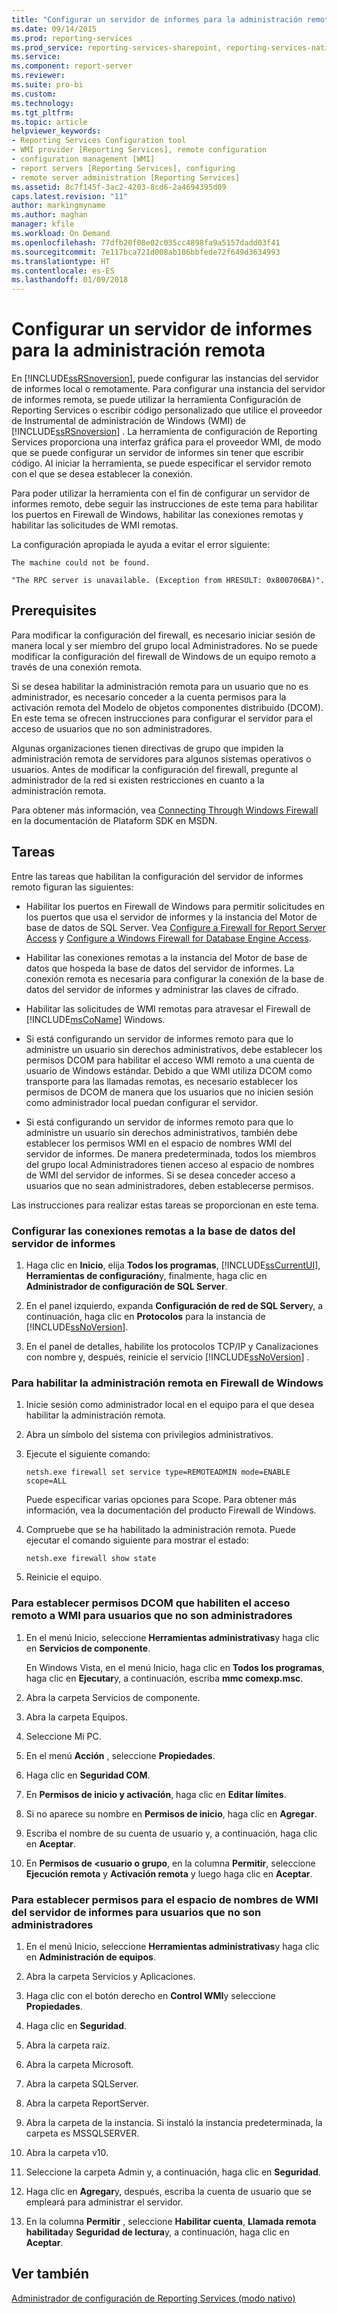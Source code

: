 ```yaml
---
title: "Configurar un servidor de informes para la administración remota | Microsoft Docs"
ms.date: 09/14/2015
ms.prod: reporting-services
ms.prod_service: reporting-services-sharepoint, reporting-services-native
ms.service: 
ms.component: report-server
ms.reviewer: 
ms.suite: pro-bi
ms.custom: 
ms.technology: 
ms.tgt_pltfrm: 
ms.topic: article
helpviewer_keywords:
- Reporting Services Configuration tool
- WMI provider [Reporting Services], remote configuration
- configuration management [WMI]
- report servers [Reporting Services], configuring
- remote server administration [Reporting Services]
ms.assetid: 8c7f145f-3ac2-4203-8cd6-2a4694395d09
caps.latest.revision: "11"
author: markingmyname
ms.author: maghan
manager: kfile
ms.workload: On Demand
ms.openlocfilehash: 77dfb20f08e02c035cc4898fa9a5157dadd03f41
ms.sourcegitcommit: 7e117bca721d008ab106bbfede72f649d3634993
ms.translationtype: HT
ms.contentlocale: es-ES
ms.lasthandoff: 01/09/2018
---
```

# <a name="configure-a-report-server-for-remote-administration"></a>Configurar un servidor de informes para la administración remota
  En [!INCLUDE[ssRSnoversion](../../includes/ssrsnoversion-md.md)], puede configurar las instancias del servidor de informes local o remotamente. Para configurar una instancia del servidor de informes remota, se puede utilizar la herramienta Configuración de Reporting Services o escribir código personalizado que utilice el proveedor de Instrumental de administración de Windows (WMI) de [!INCLUDE[ssRSnoversion](../../includes/ssrsnoversion-md.md)] . La herramienta de configuración de Reporting Services proporciona una interfaz gráfica para el proveedor WMI, de modo que se puede configurar un servidor de informes sin tener que escribir código. Al iniciar la herramienta, se puede especificar el servidor remoto con el que se desea establecer la conexión.  
  
 Para poder utilizar la herramienta con el fin de configurar un servidor de informes remoto, debe seguir las instrucciones de este tema para habilitar los puertos en Firewall de Windows, habilitar las conexiones remotas y habilitar las solicitudes de WMI remotas.  
  
 La configuración apropiada le ayuda a evitar el error siguiente:  
  
 `The machine could not be found.`  
  
 `"The RPC server is unavailable. (Exception from HRESULT: 0x800706BA)".`  
  
## <a name="prerequisites"></a>Prerequisites  
 Para modificar la configuración del firewall, es necesario iniciar sesión de manera local y ser miembro del grupo local Administradores. No se puede modificar la configuración del firewall de Windows de un equipo remoto a través de una conexión remota.  
  
 Si se desea habilitar la administración remota para un usuario que no es administrador, es necesario conceder a la cuenta permisos para la activación remota del Modelo de objetos componentes distribuido (DCOM). En este tema se ofrecen instrucciones para configurar el servidor para el acceso de usuarios que no son administradores.  
  
 Algunas organizaciones tienen directivas de grupo que impiden la administración remota de servidores para algunos sistemas operativos o usuarios. Antes de modificar la configuración del firewall, pregunte al administrador de la red si existen restricciones en cuanto a la administración remota.  
  
 Para obtener más información, vea [Connecting Through Windows Firewall](http://go.microsoft.com/fwlink/?LinkId=63615) en la documentación de Plataform SDK en MSDN.  
  
## <a name="tasks"></a>Tareas  
 Entre las tareas que habilitan la configuración del servidor de informes remoto figuran las siguientes:  
  
-   Habilitar los puertos en Firewall de Windows para permitir solicitudes en los puertos que usa el servidor de informes y la instancia del Motor de base de datos de SQL Server.  Vea [Configure a Firewall for Report Server Access](../../reporting-services/report-server/configure-a-firewall-for-report-server-access.md) y [Configure a Windows Firewall for Database Engine Access](../../database-engine/configure-windows/configure-a-windows-firewall-for-database-engine-access.md).  
  
-   Habilitar las conexiones remotas a la instancia del Motor de base de datos que hospeda la base de datos del servidor de informes. La conexión remota es necesaria para configurar la conexión de la base de datos del servidor de informes y administrar las claves de cifrado.  
  
-   Habilitar las solicitudes de WMI remotas para atravesar el Firewall de [!INCLUDE[msCoName](../../includes/msconame-md.md)] Windows.  
  
-   Si está configurando un servidor de informes remoto para que lo administre un usuario sin derechos administrativos, debe establecer los permisos DCOM para habilitar el acceso WMI remoto a una cuenta de usuario de Windows estándar. Debido a que WMI utiliza DCOM como transporte para las llamadas remotas, es necesario establecer los permisos de DCOM de manera que los usuarios que no inicien sesión como administrador local puedan configurar el servidor.  
  
-   Si está configurando un servidor de informes remoto para que lo administre un usuario sin derechos administrativos, también debe establecer los permisos WMI en el espacio de nombres WMI del servidor de informes. De manera predeterminada, todos los miembros del grupo local Administradores tienen acceso al espacio de nombres de WMI del servidor de informes. Si se desea conceder acceso a usuarios que no sean administradores, deben establecerse permisos.  
  
 Las instrucciones para realizar estas tareas se proporcionan en este tema.  
  
### <a name="to-configure-remote-connections-to-the-report-server-database"></a>Configurar las conexiones remotas a la base de datos del servidor de informes  
  
1.  Haga clic en **Inicio**, elija **Todos los programas**, [!INCLUDE[ssCurrentUI](../../includes/sscurrentui-md.md)], **Herramientas de configuración**y, finalmente, haga clic en **Administrador de configuración de SQL Server**.  
  
2.  En el panel izquierdo, expanda **Configuración de red de SQL Server**y, a continuación, haga clic en **Protocolos** para la instancia de [!INCLUDE[ssNoVersion](../../includes/ssnoversion-md.md)].  
  
3.  En el panel de detalles, habilite los protocolos TCP/IP y Canalizaciones con nombre y, después, reinicie el servicio [!INCLUDE[ssNoVersion](../../includes/ssnoversion-md.md)] .  
  
### <a name="to-enable-remote-administration-in-windows-firewall"></a>Para habilitar la administración remota en Firewall de Windows  
  
1.  Inicie sesión como administrador local en el equipo para el que desea habilitar la administración remota.  
  
2.  Abra un símbolo del sistema con privilegios administrativos.  
  
3.  Ejecute el siguiente comando:  
  
    ```  
    netsh.exe firewall set service type=REMOTEADMIN mode=ENABLE scope=ALL  
    ```  
  
     Puede especificar varias opciones para Scope. Para obtener más información, vea la documentación del producto Firewall de Windows.  
  
4.  Compruebe que se ha habilitado la administración remota. Puede ejecutar el comando siguiente para mostrar el estado:  
  
    ```  
    netsh.exe firewall show state  
    ```  
  
5.  Reinicie el equipo.  
  
### <a name="to-set-dcom-permissions-to-enable-remote-wmi-access-for-non-administrators"></a>Para establecer permisos DCOM que habiliten el acceso remoto a WMI para usuarios que no son administradores  
  
1.  En el menú Inicio, seleccione **Herramientas administrativas**y haga clic en **Servicios de componente**.  
  
     En Windows Vista, en el menú Inicio, haga clic en **Todos los programas**, haga clic en **Ejecutar**y, a continuación, escriba **mmc comexp.msc**.  
  
2.  Abra la carpeta Servicios de componente.  
  
3.  Abra la carpeta Equipos.  
  
4.  Seleccione Mi PC.  
  
5.  En el menú **Acción** , seleccione **Propiedades**.  
  
6.  Haga clic en **Seguridad COM**.  
  
7.  En **Permisos de inicio y activación**, haga clic en **Editar límites**.  
  
8.  Si no aparece su nombre en **Permisos de inicio**, haga clic en **Agregar**.  
  
9. Escriba el nombre de su cuenta de usuario y, a continuación, haga clic en **Aceptar**.  
  
10. En **Permisos de \<usuario o grupo**, en la columna **Permitir**, seleccione **Ejecución remota** y **Activación remota** y luego haga clic en **Aceptar**.  
  
### <a name="to-set-permissions-on-the-report-server-wmi-namespace-for-non-administrators"></a>Para establecer permisos para el espacio de nombres de WMI del servidor de informes para usuarios que no son administradores  
  
1.  En el menú Inicio, seleccione **Herramientas administrativas**y haga clic en **Administración de equipos**.  
  
2.  Abra la carpeta Servicios y Aplicaciones.  
  
3.  Haga clic con el botón derecho en **Control WMI**y seleccione **Propiedades**.  
  
4.  Haga clic en **Seguridad**.  
  
5.  Abra la carpeta raíz.  
  
6.  Abra la carpeta Microsoft.  
  
7.  Abra la carpeta SQLServer.  
  
8.  Abra la carpeta ReportServer.  
  
9. Abra la carpeta de la instancia. Si instaló la instancia predeterminada, la carpeta es MSSQLSERVER.  
  
10. Abra la carpeta v10.  
  
11. Seleccione la carpeta Admin y, a continuación, haga clic en **Seguridad**.  
  
12. Haga clic en **Agregar**y, después, escriba la cuenta de usuario que se empleará para administrar el servidor.  
  
13. En la columna **Permitir** , seleccione **Habilitar cuenta**, **Llamada remota habilitada**y **Seguridad de lectura**y, a continuación, haga clic en **Aceptar**.  
  
## <a name="see-also"></a>Ver también  
 [Administrador de configuración de Reporting Services &#40;modo nativo&#41;](../../reporting-services/install-windows/reporting-services-configuration-manager-native-mode.md)  
  
  
